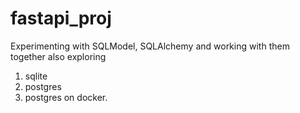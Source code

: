 # fastapi_proj

Experimenting with SQLModel, SQLAlchemy and working with them together
also exploring

1. sqlite
2. postgres
3. postgres on docker.
